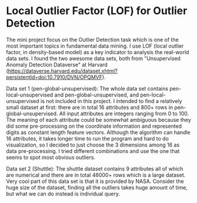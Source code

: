# Local Outlier Factor (LOF) for Outlier Detection

The mini project focus on the Outlier Detection task which is one of the most important topics in fundamental data mining. 
I use LOF (local outlier factor, in density-based model) as a key indicator to analysis the real-world data sets.
I found the two awesome data sets, both from "Unsupervised Anomaly Detection Dataverse" at Harvard (https://dataverse.harvard.edu/dataset.xhtml?persistentId=doi:10.7910/DVN/OPQMVF).

Data set 1 (pen-global-unsupervised): The whole data set contains pen-local-unsupervised and pen-global-unsupervised, and pen-local-unsupervised is not included in this project. 
I intended to find a relatively small dataset at first: there are in total 16 attributes and 800+ rows in pen-global-unsupervised. 
All input attributes are integers ranging from 0 to 100. The meaning of each attribute could be somewhat ambiguous because they did some pre-processing on the coordinate information and represented digits as constant length feature vectors. 
Although the algorithm can handle 16 attributes, it takes longer time to run the program and hard to do visualization, so I decided to just choose the 3 dimensions among 16 as data pre-processing. 
I tried different combinations and use the one that seems to spot most obvious outliers.

Data set 2 (Shuttle): The shuttle dataset contains 9 attributes all of which are numerical and there are in total 46000+ rows which is a large dataset. 
Very cool part of this data set is that it is provided by NASA. Consider the huge size of the dataset, finding all the outliers takes huge amount of time, but what we can do instead is individual query.
